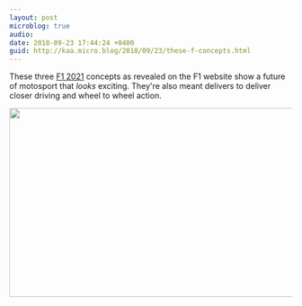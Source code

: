 ```yaml
---
layout: post
microblog: true
audio: 
date: 2018-09-23 17:44:24 +0400
guid: http://kaa.micro.blog/2018/09/23/these-f-concepts.html
---
```

These three [F1 2021](http://f1.com/2021) concepts as revealed on the F1 website show a future of motosport that _looks_ exciting. They're also meant delivers to deliver closer driving and wheel to wheel action.

<img src="http://www.kaa.bz/uploads/2018/3333774548.jpg" width="600" height="337" />
